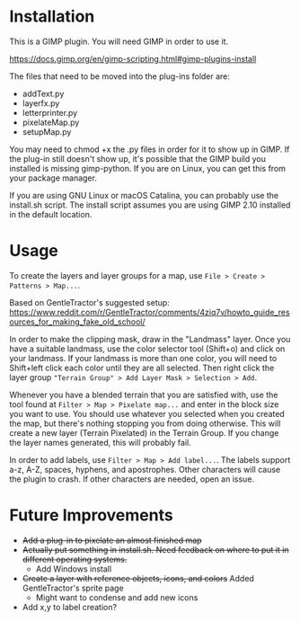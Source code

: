 # Installation

This is a GIMP plugin. You will need GIMP in order to use it.

https://docs.gimp.org/en/gimp-scripting.html#gimp-plugins-install

The files that need to be moved into the plug-ins folder are:
* addText.py
* layerfx.py
* letterprinter.py
* pixelateMap.py
* setupMap.py

You may need to chmod +x the .py files in order for it to show up in GIMP. If the plug-in still doesn't show up, it's possible that the GIMP build you installed is missing gimp-python. If you are on Linux, you can get this from your package manager.

If you are using GNU Linux or macOS Catalina, you can probably use the install.sh script. The install script assumes you are using GIMP 2.10 installed in the default location.

# Usage

To create the layers and layer groups for a map, use `File > Create > Patterns > Map...`.

Based on GentleTractor's suggested setup:
https://www.reddit.com/r/GentleTractor/comments/4ziq7v/howto_guide_resources_for_making_fake_old_school/

In order to make the clipping mask, draw in the "Landmass" layer. Once you have a suitable landmass, use the color selector tool (Shift+o) and click on your landmass. If your landmass is more than one color, you will need to Shift+left click each color until they are all selected. Then right click the layer group `"Terrain Group" > Add Layer Mask > Selection > Add`.

Whenever you have a blended terrain that you are satisfied with, use the tool found at `Filter > Map > Pixelate map...` and enter in the block size you want to use. You should use whatever you selected when you created the map, but there's nothing stopping you from doing otherwise. This will create a new layer (Terrain Pixelated) in the Terrain Group. If you change the layer names generated, this will probably fail.

In order to add labels, use `Filter > Map > Add label...`. The labels support a-z, A-Z, spaces, hyphens, and apostrophes. Other characters will cause the plugin to crash. If other characters are needed, open an issue.

# Future Improvements

* <strike>Add a plug-in to pixelate an almost finished map</strike>
* <strike>Actually put something in install.sh. Need feedback on where to put it in different operating systems.</strike>
	* Add Windows install
* <strike>Create a layer with reference objects, icons, and colors</strike> Added GentleTractor's sprite page
	* Might want to condense and add new icons
* Add x,y to label creation?
